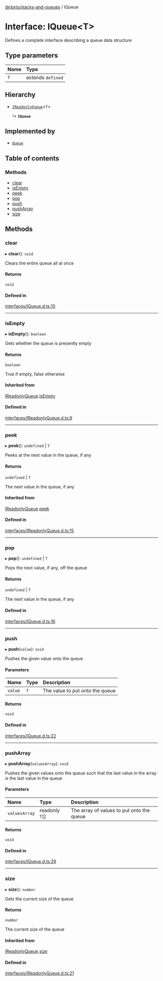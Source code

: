 [@rbxts/stacks-and-queues](../README.md) / IQueue

# Interface: IQueue<T\>

Defines a complete interface describing a queue data structure

## Type parameters

| Name | Type |
| :------ | :------ |
| `T` | extends `defined` |

## Hierarchy

- [`IReadonlyQueue`](IReadonlyQueue.md)<`T`\>

  ↳ **`IQueue`**

## Implemented by

- [`Queue`](../classes/Queue.md)

## Table of contents

### Methods

- [clear](IQueue.md#clear)
- [isEmpty](IQueue.md#isempty)
- [peek](IQueue.md#peek)
- [pop](IQueue.md#pop)
- [push](IQueue.md#push)
- [pushArray](IQueue.md#pusharray)
- [size](IQueue.md#size)

## Methods

### clear

▸ **clear**(): `void`

Clears the entire queue all at once

#### Returns

`void`

#### Defined in

[interfaces/IQueue.d.ts:10](https://github.com/Bytebit-Org/roblox-StacksAndQueues/blob/dd612ca/src/interfaces/IQueue.d.ts#L10)

___

### isEmpty

▸ **isEmpty**(): `boolean`

Gets whether the queue is presently empty

#### Returns

`boolean`

True if empty, false otherwise

#### Inherited from

[IReadonlyQueue](IReadonlyQueue.md).[isEmpty](IReadonlyQueue.md#isempty)

#### Defined in

[interfaces/IReadonlyQueue.d.ts:9](https://github.com/Bytebit-Org/roblox-StacksAndQueues/blob/dd612ca/src/interfaces/IReadonlyQueue.d.ts#L9)

___

### peek

▸ **peek**(): `undefined` \| `T`

Peeks at the next value in the queue, if any

#### Returns

`undefined` \| `T`

The next value in the queue, if any

#### Inherited from

[IReadonlyQueue](IReadonlyQueue.md).[peek](IReadonlyQueue.md#peek)

#### Defined in

[interfaces/IReadonlyQueue.d.ts:15](https://github.com/Bytebit-Org/roblox-StacksAndQueues/blob/dd612ca/src/interfaces/IReadonlyQueue.d.ts#L15)

___

### pop

▸ **pop**(): `undefined` \| `T`

Pops the next value, if any, off the queue

#### Returns

`undefined` \| `T`

The next value in the queue, if any

#### Defined in

[interfaces/IQueue.d.ts:16](https://github.com/Bytebit-Org/roblox-StacksAndQueues/blob/dd612ca/src/interfaces/IQueue.d.ts#L16)

___

### push

▸ **push**(`value`): `void`

Pushes the given value onto the queue

#### Parameters

| Name | Type | Description |
| :------ | :------ | :------ |
| `value` | `T` | The value to put onto the queue |

#### Returns

`void`

#### Defined in

[interfaces/IQueue.d.ts:22](https://github.com/Bytebit-Org/roblox-StacksAndQueues/blob/dd612ca/src/interfaces/IQueue.d.ts#L22)

___

### pushArray

▸ **pushArray**(`valuesArray`): `void`

Pushes the given values onto the queue such that the last
value in the array is the last value in the queue

#### Parameters

| Name | Type | Description |
| :------ | :------ | :------ |
| `valuesArray` | readonly `T`[] | The array of values to put onto the queue |

#### Returns

`void`

#### Defined in

[interfaces/IQueue.d.ts:29](https://github.com/Bytebit-Org/roblox-StacksAndQueues/blob/dd612ca/src/interfaces/IQueue.d.ts#L29)

___

### size

▸ **size**(): `number`

Gets the current size of the queue

#### Returns

`number`

The current size of the queue

#### Inherited from

[IReadonlyQueue](IReadonlyQueue.md).[size](IReadonlyQueue.md#size)

#### Defined in

[interfaces/IReadonlyQueue.d.ts:21](https://github.com/Bytebit-Org/roblox-StacksAndQueues/blob/dd612ca/src/interfaces/IReadonlyQueue.d.ts#L21)
